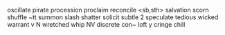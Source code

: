 oscillate
pirate
procession <phy>
proclaim
reconcile <sb,sth>
salvation
scorn
shuffle ~tt
summon
slash
shatter
solicit
subtle 2
speculate
tedious
wicked
warrant v<justify> N
wretched
whip NV
discrete con~ 
loft y
cringe
chill<cool fig>